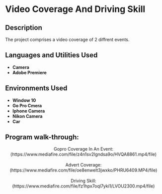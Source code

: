 <h1>Video Coverage And Driving Skill</h1>
<h2>Description</h2>
The project comprises a video coverage of 2 diffrent events.
<br />

<h2>Languages and Utilities Used</h2>

- <b>Camera</b>
- <b>Adobe Premiere</b>


<h2>Environments Used </h2>

- <b>Window 10</b>
- <b>Go Pro Cmera</b>
- <b>Iphone Camera</b>
- <b>Nikon Camera</b>
- <b>Car</b>

<h2>Program walk-through:</h2>

<p align="center">
Gopro Coverage In An Event: <br/>
(https://www.mediafire.com/file/z4n1sv2lgndsa9o/HVQA8861.mp4/file)
<br />
<br />
Advert Coverage:  <br/>
(https://www.mediafire.com/file/oe8enwelt3jwxko/PHRU6409.MP4/file)
<br />
<br />
 Driving Skill:  <br/>
(https://www.mediafire.com/file/fz1hpx7oql7yki1/LVOU2300.mp4/file)
</p>

<!--
 ```diff
- text in red
+ text in green
! text in orange
# text in gray
@@ text in purple (and bold)@@
```
--!>
